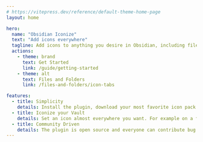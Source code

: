 ```yaml
---
# https://vitepress.dev/reference/default-theme-home-page
layout: home

hero:
  name: "Obsidian Iconize"
  text: "Add icons everywhere"
  tagline: Add icons to anything you desire in Obsidian, including files, folders, and text.
  actions:
    - theme: brand
      text: Get Started
      link: /guide/getting-started
    - theme: alt
      text: Files and Folders
      link: /files-and-folders/icon-tabs

features:
  - title: Simplicity
    details: Install the plugin, download your most favorite icon pack and you are ready to go.
  - title: Iconize your Vault
    details: Set an icon almost everywhere you want. For example on a folder, file or even in a text or in a title.
  - title: Community Driven
    details: The plugin is open source and everyone can contribute bug reports, features, or ideas to it.
---
```


